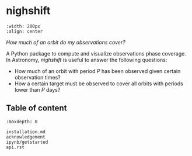 # nighshift


```{image} _static/logo@3x.png
:width: 200px
:align: center
```

*How much of an orbit do my observations cover?*

A Python package to compute and visualize observations phase coverage. In Astronomy, *nighshift* is useful to answer the following questions:
- How much of an orbit with period $P$ has been observed given certain observation times?
- How a certain target must be observed to cover all orbits with periods lower than $P$ days? 

## Table of content
```{toctree}
:maxdepth: 0
   
installation.md
acknowledgement
ipynb/getstarted
api.rst
```